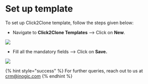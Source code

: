 # Set up template

To set up Click2Clone template, follow the steps given below:

* Navigate to **Click2Clone Templates** --> Click on **New**.

![](<../../../../.gitbook/assets/Temp\_1 (3).png>)

* Fill all the mandatory fields --> Click on **Save.**

![](../../../../.gitbook/assets/Workflow\_1.png)

{% hint style="success" %}
For further queries, reach out to us at [crm@inogic.com](mailto:crm@inogic.com)
{% endhint %}

